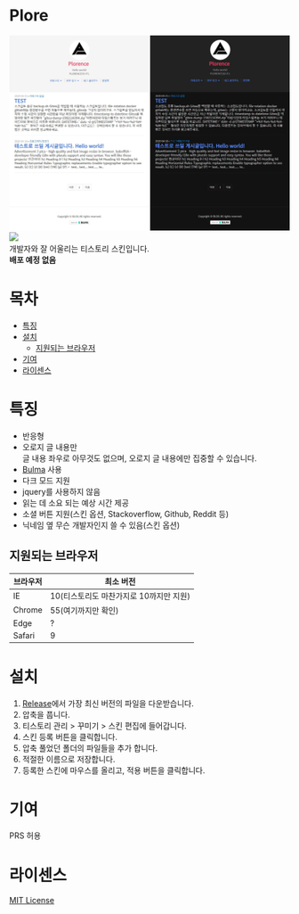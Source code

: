 # Plore
![](./image1.jpg)
![](https://img.shields.io/github/repo-size/zxc010613/plore)  
개발자와 잘 어울리는 티스토리 스킨입니다.  
**배포 예정 없음**
# 목차
+ [특징](#특징)
+ [설치](#설치)
    + [지원되는 브라우저](#지원되는-브라우저)
+ [기여](#기여)
+ [라이센스](라이센스)

# 특징
+ 반응형
+ 오로지 글 내용만  
글 내용 좌우로 아무것도 없으며, 오로지 글 내용에만 집중할 수 있습니다.
+ [Bulma](https://bulma.io/) 사용
+ 다크 모드 지원
+ jquery를 사용하지 않음
+ 읽는 데 소요 되는 예상 시간 제공
+ 소셜 버튼 지원(스킨 옵션, Stackoverflow, Github, Reddit 등)
+ 닉네임 옆 무슨 개발자인지 쓸 수 있음(스킨 옵션)
## 지원되는 브라우저
|브라우저|최소 버전|
|--------|----------|
|IE| 10(티스토리도 마찬가지로 10까지만 지원) |
|Chrome| 55(여기까지만 확인) |
|Edge| ? |
|Safari | 9 |


# 설치
1. [Release](https://github.com/zxc010613/plore/releases)에서 가장 최신 버전의 파일을 다운받습니다.
2. 압축을 풉니다.
3. 티스토리 관리 > 꾸미기 > 스킨 편집에 들어갑니다.
4. 스킨 등록 버튼을 클릭합니다.
5. 압축 풀었던 폴더의 파일들을 추가 합니다.
6. 적절한 이름으로 저장합니다.
7. 등록한 스킨에 마우스를 올리고, 적용 버튼을 클릭합니다.

# 기여
PRS 허용

# 라이센스
[MIT License](./LICENSE)